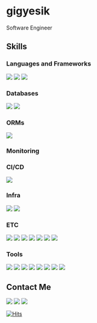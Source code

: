 # gigyesik

Software Engineer


## Skills

### Languages and Frameworks

<p>
  <img src="https://img.shields.io/badge/SpringBoot-6DB33F?style=flat-square&logo=SpringBoot&logoColor=white">
  <img src="https://img.shields.io/badge/Python-3776AB?style=flat-square&logo=Python&logoColor=white">
  <img src="https://img.shields.io/badge/PHP-777BB4?style=flat-square&logo=PHP&logoColor=white">
</p>

### Databases

<p>
  <img src="https://img.shields.io/badge/MySQL-4479A1?style=flat-square&logo=MySQL&logoColor=white">
  <img src="https://img.shields.io/badge/Redis-FF4438?style=flat-square&logo=Redis&logoColor=white">
</p>

### ORMs

<p>
  <img src="https://img.shields.io/badge/Hibernate-59666C?style=flat-square&logo=Hibernate&logoColor=white">
</p>

### Monitoring

### CI/CD

<p>
  <img src="https://img.shields.io/badge/TeamCity-000000?style=flat-square&logo=TeamCity&logoColor=white">
</p>

### Infra

<p>
  <img src="https://img.shields.io/badge/AWS-232F3E?style=flat-square&logo=AmazonWebServices&logoColor=white">
  <img src="https://img.shields.io/badge/Docker-2496ED?style=flat-square&logo=Docker&logoColor=white">
</p>

### ETC

<p>
  <img src="https://img.shields.io/badge/Ubuntu-E95420?style=flat-square&logo=Ubuntu&logoColor=white">
  <img src="https://img.shields.io/badge/Gradle-02303A?style=flat-square&logo=Gradle&logoColor=white">
  <img src="https://img.shields.io/badge/Swagger-85EA2D?style=flat-square&logo=Swagger&logoColor=white">
  <img src="https://img.shields.io/badge/Markdown-000000?style=flat-square&logo=Markdown&logoColor=white">
  <img src="https://img.shields.io/badge/Apache-D22128?style=flat-square&logo=Apache&logoColor=white">
  <img src="https://img.shields.io/badge/Disqus-2E9FFF?style=flat-square&logo=Disqus&logoColor=white">
  <img src="https://img.shields.io/badge/Jekyll-CC0000?style=flat-square&logo=Jekyll&logoColor=white">
</p>

### Tools

<p>
  <img src="https://img.shields.io/badge/Git-F05032?style=flat-square&logo=Git&logoColor=white">
  <img src="https://img.shields.io/badge/JetBrainsIDE-000000?style=flat-square&logo=JetBrains&logoColor=white">
  <img src="https://img.shields.io/badge/Notion-000000?style=flat-square&logo=Notion&logoColor=white">
  <img src="https://img.shields.io/badge/Slack-4A154B?style=flat-square&logo=Slack&logoColor=white">
  <img src="https://img.shields.io/badge/DBeaver-382923?style=flat-square&logo=DBeaver&logoColor=white">
  <img src="https://img.shields.io/badge/Sourcetree-0052CC?style=flat-square&logo=Sourcetree&logoColor=white">
  <img src="https://img.shields.io/badge/Wireshark-1679A7?style=flat-square&logo=Wireshark&logoColor=white">
  <img src="https://img.shields.io/badge/TestRail-65C179?style=flat-square&logo=TestRail&logoColor=white">
</p>

## Contact Me

<p>
  <a href="https://gigyesik.github.io" target="_blank"><img src="https://img.shields.io/badge/Blog-222222?style=flat-square&logo=GitHubPages&logoColor=white"></a>
  <a href="https://github.com/gigyesik" target="_blank"><img src="https://img.shields.io/badge/GitHub-181717?style=flat-square&logo=GitHub&logoColor=white"></a>
  <a href="mailto:gigyesik@gmail.com" target="_blank"><img src="https://img.shields.io/badge/gigyesik@gmail.com-EA4335?style=flat-square&logo=Gmail&logoColor=white"></a>
</p>

[//]: # (Counter)
[![Hits](https://hits.seeyoufarm.com/api/count/incr/badge.svg?url=https%3A%2F%2Fgithub.com%2Fgigyesik%2Fhit-counter&count_bg=%2379C83D&title_bg=%23555555&icon=&icon_color=%23E7E7E7&title=hits&edge_flat=false)](https://hits.seeyoufarm.com)

[//]: # (produce by https://simpleicons.org/)

[//]: # (Need Add)
[//]: # (![Discord]&#40;https://img.shields.io/badge/Discord-5865F2?style=flat-square&logo=Discord&logoColor=white&#41;)
[//]: # (![Gitea]&#40;https://img.shields.io/badge/Gitea-609926?style=flat-square&logo=Gitea&logoColor=white&#41;)
[//]: # (IntellijIDEA)
[//]: # (  <img src="https://img.shields.io/badge/IntellijIDEA-000000?style=flat-square&logo=IntellijIDEA&logoColor=white">)
[//]: # (![Spring]&#40;https://img.shields.io/badge/Spring-6DB33F?style=flat-square&logo=Spring&logoColor=white&#41;)
[//]: # (![SpringSecurity]&#40;https://img.shields.io/badge/SpringSecurity-6DB33F?style=flat-square&logo=SpringSecurity&logoColor=white&#41;)
[//]: # (![Tistory]&#40;https://img.shields.io/badge/Tistory-000000?style=flat-square&logo=Tistory&logoColor=white&#41;)

[//]: # (Not Yet)
[//]: # (![BuyMeACoffee]&#40;https://img.shields.io/badge/BuyMeACoffee-FFDD00?style=flat-square&logo=BuyMeACoffee&logoColor=white&#41;)
[//]: # (![X]&#40;https://img.shields.io/badge/X-000000?style=flat-square&logo=X&logoColor=white&#41;)

[//]: # (Deprecated)
[//]: # (![VisualStudioCode]&#40;https://img.shields.io/badge/VSCode-007ACC?style=flat-square&logo=VisualStudioCode&logoColor=white&#41;)
[//]: # (![Windows]&#40;https://img.shields.io/badge/Windows-0078D4?style=flat-square&logo=Windows&logoColor=white&#41;)

[//]: # (ETC Icon Index)
[//]: # (amazonec2)
[//]: # (bootstrap)
[//]: # (c)
[//]: # (dart)
[//]: # (datadog)
[//]: # (elasticsearch)
[//]: # (fastapi)
[//]: # (go)
[//]: # (html5)
[//]: # (ios)
[//]: # (javascript)
[//]: # (kubernetes)
[//]: # (leetcode)
[//]: # (mariadb)
[//]: # (nextdotjs)
[//]: # (oracle)
[//]: # (postgresql)
[//]: # (react)
[//]: # (selenium)
[//]: # (thymeleaf)
[//]: # (velog)

